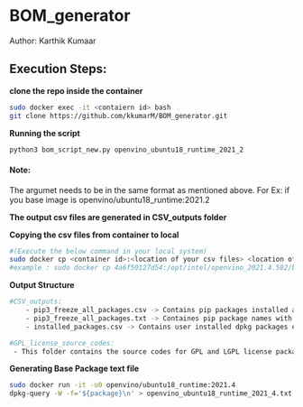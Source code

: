 # BOM_generator
Author: Karthik Kumaar 

## Execution Steps:

**clone the repo inside the container**
```sh
sudo docker exec -it <contaiern id> bash 
git clone https://github.com/kkumarM/BOM_generator.git
```
**Running the script**
```sh
python3 bom_script_new.py openvino_ubuntu18_runtime_2021_2
```
#### Note: 
The argumet needs to be in the same format as mentioned above. For Ex: if you base image is openvino/ubuntu18_runtime:2021.2

**The output csv files are generated in CSV_outputs folder**

**Copying the csv files from container to local** 
```sh	
#(Execute the below command in your local system)
sudo docker cp <container id>:<location of your csv files> <location of local host>
#example : sudo docker cp 4a6f50127d54:/opt/intel/openvino_2021.4.582/base_packages.txt /home	
```
**Output Structure**
```sh
#CSV_outputs:
    - pip3_freeze_all_packages.csv -> Contains pip packages installed along with License and Origin in the contianer
    - pip3_freeze_all_packages.txt -> Containes pip package names with version
    - installed_packages.csv -> Contains user installed dpkg packages excluding base packages.

#GPL_license_source_codes:
 - This folder contains the source codes for GPL and LGPL license packages use in the docker container
```


**Generating Base Package text file**
```sh
sudo docker run -it -u0 openvino/ubuntu18_runtime:2021.4 
dpkg-query -W -f='${package}\n' > openvino_ubuntu18_runtime_2021_4.txt
```
